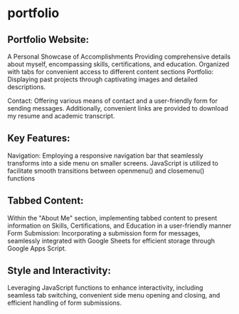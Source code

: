 #  portfolio
## Portfolio Website: 
A Personal Showcase of Accomplishments 
Providing comprehensive details about myself, encompassing skills, certifications, and education. Organized with tabs for convenient access to different content sections
Portfolio: Displaying past projects through captivating images and detailed descriptions.

Contact: Offering various means of contact and a user-friendly form for sending messages. Additionally, convenient links are provided to download my resume and academic transcript.

## Key Features:
Navigation: Employing a responsive navigation bar that seamlessly transforms into a side menu on smaller screens. JavaScript is utilized to facilitate smooth transitions between openmenu() and closemenu() functions

## Tabbed Content: 
Within the "About Me" section, implementing tabbed content to present information on Skills, Certifications, and Education in a user-friendly manner
Form Submission: Incorporating a submission form for messages, seamlessly integrated with Google Sheets for efficient storage through Google Apps Script.

## Style and Interactivity:
Leveraging JavaScript functions to enhance interactivity, including seamless tab switching, convenient side menu opening and closing, and efficient handling of form submissions.

